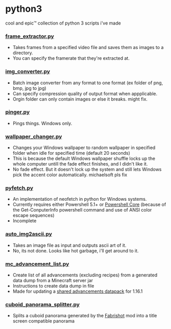 
# python3

cool and epic:tm: collection of python 3 scripts i've made
### [frame_extractor.py](frame_extractor.py)
- Takes frames from a specified video file and saves them as images to a directory.
- You can specify the framerate that they're extracted at.
###  [img_converter.py](img_converter.py)
- Batch image converter from any format to one format (ex folder of png, bmp, jpg to jpg)
- Can specify compression quality of output format when appplicable.
- Orgin folder can only contain images or else it breaks. might fix.
###  [pinger.py](pinger.py)
- Pings things. Windows only.
###  [wallpaper_changer.py](wallpaper_changer.py)
- Changes your Windows wallpaper to random wallpaper in specified folder when idle for specified time (default 20 seconds)
- This is because the default Windows wallpaper shuffle locks up the whole computer untill the fade effect finishes, and I didn't like it.
- No fade effect. But it doesn't lock up the system and still lets Windows pick the accent color automatically. michaelsoft pls fix 
###  [pyfetch.py](pyfetch.py)
- An implementation of neofetch in python for Windows systems.
- Currently requires either Powershell 5.1+ or [Powershell Core](https://github.com/PowerShell/PowerShell#-powershell) (because of the Get-ConputerInfo powershell command and use of ANSI color escape sequences)
- Incomplete
### [auto_img2ascii.py](auto_img2ascii.py)
- Takes an image file as input and outputs ascii art of it.
- No, its not done. Looks like hot garbage, i'll get around to it.
### [mc_advancement_list.py](mc_advancement_list.py)
- Create list of all advancements (excluding recipes) from a generated data dump from a Minecraft server jar
- Instructions to create data dump in file
- Made for updating a [shared advancements datapack](https://www.planetminecraft.com/data-pack/shared-advancements/) for 1.16.1
### [cuboid_panorama_splitter.py](cuboid_panorama_splitter.py)
- Splits a cuboid panorama generated by the [Fabrishot](https://github.com/ramidzkh/fabrishot) mod into a title screen compatible panorama
